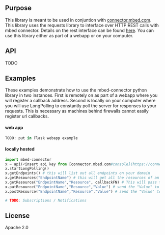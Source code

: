 ## Purpose
This library is meant to be used in conjuntion with [connector.mbed.com](www.connector.mbed.com). This library uses the requests library to interface over HTTP REST calls with mbed connector. Details on the rest interface can be found [here](https://docs.mbed.com/docs/mbed-client-guide/en/latest/Introduction/#how-to-use-the-api). You can use this library either as part of a webapp or on your computer. 

## API
TODO

## Examples
These examples demonstrate how to use the mbed-connector python library in two instances. First is remotely on as part of a webapp where you will register a callback address. Second is locally on your computer where you will use LongPolling to constantly poll the server for responses to your requests. This is necessary as machines behind firewalls cannot easily register url callbacks.  
#### web app
```python
TODO: put in Flask webapp example
```

#### locally hosted

```python
import mbed-connector
x = api(<insert api key from [connector.mbed.com#console](https://connector.mbed.com/#accesskeys)>)
x.startLongPolling() 
x.getEndpoints() # this will list out all endpoints on your domain
x.getResources("EndpointName") # this will get all the resources of an endpoint
x.getResource("EndpointName","Resource", callbackFN) # This will pass the resource value to the callbackFN, the <resource> will have the form of "X/Y/Z" 
x.putResource("EndpointName","Resource","Value") # send the "Value" to the "Resource" over a PUT request
x.postResource("EndpointName","Resource","Value") # send the "Value" to the "Resource" over a POST request

# TODO: Subscriptions / Notifications
```

## License
Apache 2.0